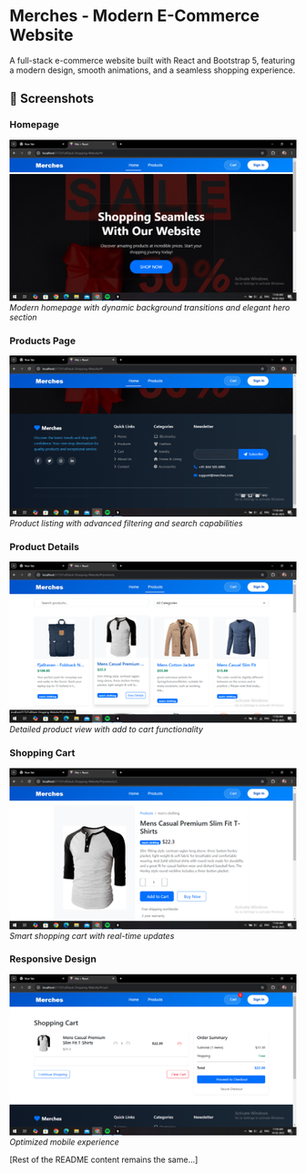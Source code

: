 # Merches - Modern E-Commerce Website

A full-stack e-commerce website built with React and Bootstrap 5, featuring a modern design, smooth animations, and a seamless shopping experience.

## 📸 Screenshots

### Homepage
![Homepage](Screenshot%20(94).png)
*Modern homepage with dynamic background transitions and elegant hero section*

### Products Page
![Products](Screenshot%20(95).png)
*Product listing with advanced filtering and search capabilities*

### Product Details
![Product Details](Screenshot%20(96).png)
*Detailed product view with add to cart functionality*

### Shopping Cart
![Shopping Cart](Screenshot%20(97).png)
*Smart shopping cart with real-time updates*

### Responsive Design
![Mobile View](Screenshot%20(98).png)
*Optimized mobile experience*

[Rest of the README content remains the same...]
